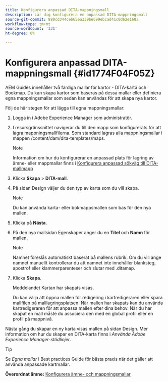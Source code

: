 ```yaml
---
title: Konfigurera anpassad DITA-mappningsmall
description: Lär dig konfigurera en anpassad DITA-mappningsmall
source-git-commit: 880cd344ceb65ea339be699ebcad41c0d62e168a
workflow-type: tm+mt
source-wordcount: '331'
ht-degree: 0%

---
```


# Konfigurera anpassad DITA-mappningsmall {#id1774F04F05Z}

AEM Guides innehåller två färdiga mallar för kartor - DITA-karta och Bookmap. Du kan skapa kartor som baseras på dessa mallar eller definiera egna mappningsmallar som sedan kan användas för att skapa nya kartor.

Följ de här stegen för att lägga till egna mappningsmallar:

1. Logga in i Adobe Experience Manager som administratör.

1. I resursgränssnittet navigerar du till den mapp som konfigurerats för att lagra mappningsmallfilerna. Som standard lagras alla mappningsmallar i mappen /content/dam/dita-templates/maps.

   >[!NOTE]
   >
   > Information om hur du konfigurerar en anpassad plats för lagring av ämne- eller mappmallar finns i [Konfigurera anpassad sökväg till DITA-mallmapp](conf-template-tags-custom-dita-topic-template.md#id191LCF0095Z)

1. Klicka **Skapa** \> **DITA-mall**.

1. På sidan Design väljer du den typ av karta som du vill skapa.

   >[!NOTE]
   >
   > Du kan använda karta- eller bokmappsmallen som bas för den nya mallen.

1. Klicka på **Nästa**.

1. På den nya mallsidan Egenskaper anger du en **Titel** och **Namn** för mallen.

   >[!NOTE]
   >
   > Namnet föreslås automatiskt baserat på mallens rubrik. Om du vill ange namnet manuellt kontrollerar du att namnet inte innehåller blanksteg, apostrof eller klammerparenteser och slutar med .ditamap.

1. Klicka **Skapa**.

   Meddelandet Kartan har skapats visas.

   Du kan välja att öppna mallen för redigering i kartredigeraren eller spara mallfilen på malllagringsplatsen. När mallen har skapats kan du använda kartredigeraren för att anpassa mallen efter dina behov. När du har skapat en mall måste du associera den med en global profil eller en profil på mappnivå.


Nästa gång du skapar en ny karta visas mallen på sidan Design. Mer information om hur du skapar en DITA-karta finns i *Använda Adobe Experience Manager-stödlinjer*.

>[!TIP]
>
> Se *Egna mallar* i Best practices Guide för bästa praxis när det gäller att använda anpassade kartmallar.

**Överordnat ämne:** [Konfigurera ämne- och mappningsmallar](conf-template-tags.md)
